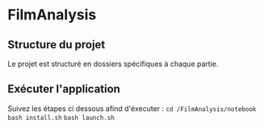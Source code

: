 # FilmAnalysis
## Structure du projet

Le projet est structuré en dossiers spécifiques à chaque partie. 

## Exécuter l'application 

Suivez les étapes ci dessous afind d'éxecuter : 
`cd /FilmAnalysis/notebook`
`bash install.sh`
`bash launch.sh`

